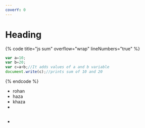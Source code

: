 ```yaml
---
coverY: 0
---
```


# Heading

{% code title="js sum" overflow="wrap" lineNumbers="true" %}
```javascript
var a=10;  
var b=20;  
var c=a+b;//It adds values of a and b variable  
document.write(c);//prints sum of 10 and 20  
```
{% endcode %}

* rohan
* haza
* khaza
*
* ##
